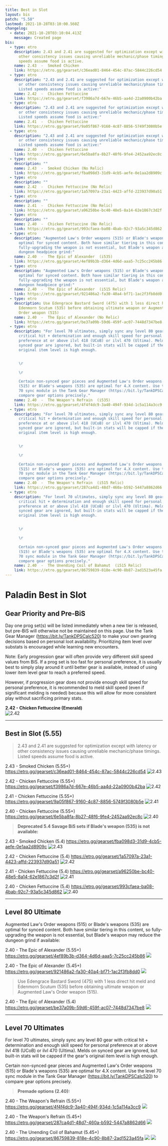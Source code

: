 ```yaml
---
title: Best in Slot
layout: bis
patch: "5.58"
lastmod: 2021-10-28T03:10:00.560Z
changelog:
  - date: 2021-10-28T03:10:04.413Z
    message: Created page
bis:
  - type: etro
    description: 2.43 and 2.41 are suggested for optimization except with latency or
      other consistency issues causing unreliable mechanic/phase timings. Listed
      speeds assume food is active.
    name: 2.43  -  Smoked Chicken
    link: https://etro.gg/gearset/c36ead01-8464-454c-87ac-5844c226cd54
  - type: etro
    description: "2.43 and 2.41 are suggested for optimization except with latency
      or other consistency issues causing unreliable mechanic/phase timings.
      Listed speeds assume food is active:"
    name: 2.42  -  Chicken Fettuccine
    link: https://etro.gg/gearset/f3986a7d-667e-46b5-aa4d-22a0900b42ba
  - type: etro
    description: "2.43 and 2.41 are suggested for optimization except with latency
      or other consistency issues causing unreliable mechanic/phase timings.
      Listed speeds assume food is active:"
    name: 2.41  -  Chicken Fettuccine
    link: https://etro.gg/gearset/9a05f867-9160-4c87-8856-5749f3080b5e
  - type: etro
    description: "2.43 and 2.41 are suggested for optimization except with latency
      or other consistency issues causing unreliable mechanic/phase timings.
      Listed speeds assume food is active:"
    name: 2.40  -  Chicken Fettuccine
    link: https://etro.gg/gearset/6e5ba8fa-8b27-48f6-9fe4-2452aa92ec8c
  - type: etro
    description: ""
    name: 2.43  -  Smoked Chicken (No Relic)
    link: https://etro.gg/gearset/fba098d3-31d9-4cb5-aefe-0e1aa2d8909c
  - type: etro
    description: ""
    name: 2.42  -  Chicken Fettuccine (No Relic)
    link: https://etro.gg/gearset/1a57097a-23a1-4423-affd-223937d90a51
  - type: etro
    description: ""
    name: 2.41  -  Chicken Fettuccine (No Relic)
    link: https://etro.gg/gearset/a96250be-bc40-48e5-8a14-62e1867c3d2f
  - type: etro
    description: ""
    name: 2.40  -  Chicken Fettuccine (No Relic)
    link: https://etro.gg/gearset/993cfaea-ba08-4bab-92c7-93a5c345d862
  - type: etro
    description: "Augmented Law's Order weapons (515) or Blade's weapons (535) are
      optimal for synced content. Both have similar tiering in this content, so
      fully-upgrading the weapon is not essential, but Blade's weapon avoids the
      dungeon headpiece grind:"
    name: 2.40  -  The Epic of Alexander  (i535)
    link: https://etro.gg/gearset/4ef89b3b-d364-4d6d-aaa5-7c25cc245b86
  - type: etro
    description: "Augmented Law's Order weapons (515) or Blade's weapons (535) are
      optimal for synced content. Both have similar tiering in this content, so
      fully-upgrading the weapon is not essential, but Blade's weapon avoids the
      dungeon headpiece grind:"
    name: 2.40  -  The Epic of Alexander  (i515 Relic)
    link: https://etro.gg/gearset/921486a2-fa30-40a4-bf71-1ac2f3fb8dd0
  - type: etro
    description: Use Edengrace Bastard Sword (475) with 1 less direct hit meld and
      Edenmorn Scutum (535) before obtaining ultimate weapon or Augmented Law's
      Order weapon (515)
    name: 2.40  -  The Epic of Alexander (No Relic)
    link: https://etro.gg/gearset/be37a09b-59d6-459f-ac07-7448d7347be8
  - type: etro
    description: "For level 70 ultimates, simply sync any level 80 gear with
      critical hit + determination and enough skill speed for personal
      preference at or above ilvl 418 (UCoB) or ilvl 470 (Ultima). Melds on
      synced gear are ignored, but built-in stats will be capped if the gear's
      original item level is high enough.


      \r

      \r

      Certain non-synced gear pieces and Augmented Law's Order weapons
      (515) or Blade's weapons (535) are optimal for 4.X content. Use the level
      70 sync module in the Tank Gear Manager (https://bit.ly/TankDPSCalc520) to
      compare gear options precisely."
    name: 2.40  -  The Weapon's Refrain  (i535)
    link: https://etro.gg/gearset/4f4f4dc9-3a40-494f-934d-1c5a114a3cc9
  - type: etro
    description: "For level 70 ultimates, simply sync any level 80 gear with
      critical hit + determination and enough skill speed for personal
      preference at or above ilvl 418 (UCoB) or ilvl 470 (Ultima). Melds on
      synced gear are ignored, but built-in stats will be capped if the gear's
      original item level is high enough.


      \r

      \r

      Certain non-synced gear pieces and Augmented Law's Order weapons
      (515) or Blade's weapons (535) are optimal for 4.X content. Use the level
      70 sync module in the Tank Gear Manager (https://bit.ly/TankDPSCalc520) to
      compare gear options precisely."
    name: 2.40  -  The Weapon's Refrain  (i515 Relic)
    link: https://etro.gg/gearset/287ca4d1-48d7-460a-b592-5447a8862d66
  - type: etro
    description: "For level 70 ultimates, simply sync any level 80 gear with
      critical hit + determination and enough skill speed for personal
      preference at or above ilvl 418 (UCoB) or ilvl 470 (Ultima). Melds on
      synced gear are ignored, but built-in stats will be capped if the gear's
      original item level is high enough.


      \r

      \r

      Certain non-synced gear pieces and Augmented Law's Order weapons
      (515) or Blade's weapons (535) are optimal for 4.X content. Use the level
      70 sync module in the Tank Gear Manager (https://bit.ly/TankDPSCalc520) to
      compare gear options precisely."
    name: 2.40  -  The Unending Coil of Bahamut  (i515 Relic)
    link: https://etro.gg/gearset/86759839-818e-4c90-8b87-2ad1523a45fa
---
```

# Paladin Best in Slot

## Gear Priority and Pre-BiS

Day one prog set(s) will be listed immediately when a new tier is released, but pre-BiS will otherwise not be maintained on this page. Use the Tank Gear Manager (https://bit.ly/TankDPSCalc520) to make your own gearing decisions based on personal loot availability. Prioritizing item level over substats is encouraged while learning new encounters.

Note: Early progression gear will often provide very different skill speed values from BiS. If a prog set is too fast for personal preference, it is usually best to simply play around it until better gear is available, instead of using lower item level gear to reach a preferred speed.

However, if progression gear does not provide enough skill speed for personal preference, it is recommended to meld skill speed (even if significant melding is needed) because this will allow for more consistent play without sacrificing primary stats.

**2.42 - Chicken Fettuccine (Emerald)**  
![2.42](https://xiv.sleepyshiba.com/pld/sets/510cf42.png)

--- 

## Best in Slot (5.55)

> 2.43 and 2.41 are suggested for optimization except with latency or other consistency issues causing unreliable mechanic/phase timings. Listed speeds assume food is active.

2.43  -  Smoked Chicken  (5.55+)  
<https://etro.gg/gearset/c36ead01-8464-454c-87ac-5844c226cd54>
![2.43](https://xiv.sleepyshiba.com/pld/sets/530sc43relic.png)

2.42  -  Chicken Fettuccine  (5.55+)  
<https://etro.gg/gearset/f3986a7d-667e-46b5-aa4d-22a0900b42ba>
![2.42](https://xiv.sleepyshiba.com/pld/sets/530cf42relic.png)

2.41  -  Chicken Fettuccine  (5.55+)  
<https://etro.gg/gearset/9a05f867-9160-4c87-8856-5749f3080b5e>
![2.41](https://xiv.sleepyshiba.com/pld/sets/530cf41relic.png)

2.40  -  Chicken Fettuccine  (5.55+)  
<https://etro.gg/gearset/6e5ba8fa-8b27-48f6-9fe4-2452aa92ec8c>
![2.40](https://xiv.sleepyshiba.com/pld/sets/530cf40relic.png)



> **Deprecated 5.4 Savage BiS sets if Blade's weapon (535) is not available:**

2.43  -  Smoked Chicken  (5.4)
<https://etro.gg/gearset/fba098d3-31d9-4cb5-aefe-0e1aa2d8909c>
![2.43](https://xiv.sleepyshiba.com/pld/sets/530sc43.png)

2.42  -  Chicken Fettuccine  (5.4)
<https://etro.gg/gearset/1a57097a-23a1-4423-affd-223937d90a51>
![2.42](https://xiv.sleepyshiba.com/pld/sets/530cf42.png)

2.41  -  Chicken Fettuccine  (5.4)
<https://etro.gg/gearset/a96250be-bc40-48e5-8a14-62e1867c3d2f>
![2.41](https://xiv.sleepyshiba.com/pld/sets/530cf41.png)

2.40  -  Chicken Fettuccine  (5.4)
<https://etro.gg/gearset/993cfaea-ba08-4bab-92c7-93a5c345d862>
![2.40](https://xiv.sleepyshiba.com/pld/sets/530cf40.png)

--- 

## Level 80 Ultimate

Augmented Law's Order weapons (515) or Blade's weapons (535) are optimal for synced content. Both have similar tiering in this content, so fully-upgrading the weapon is not essential, but Blade's weapon may reduce the dungeon grind if available:

2.40  -  The Epic of Alexander  (5.55+)  
<https://etro.gg/gearset/4ef89b3b-d364-4d6d-aaa5-7c25cc245b86>
![](https://xiv.sleepyshiba.com/pld/sets/475cf40relic1.png)

2.40  -  The Epic of Alexander  (5.45+)  
<https://etro.gg/gearset/921486a2-fa30-40a4-bf71-1ac2f3fb8dd0>
![](https://xiv.sleepyshiba.com/pld/sets/475cf40relic.png)

> Use Edengrace Bastard Sword (475) with 1 less direct hit meld and Edenmorn Scutum (535) before obtaining ultimate weapon or Augmented Law's Order weapon (515).

2.40  -  The Epic of Alexander  (5.4)  
<https://etro.gg/gearset/be37a09b-59d6-459f-ac07-7448d7347be8>
![](https://xiv.sleepyshiba.com/pld/sets/475cf40.png)

--- 

## Level 70 Ultimates

For level 70 ultimates, simply sync any level 80 gear with critical hit + determination and enough skill speed for personal preference at or above ilvl 418 (UCoB) or ilvl 470 (Ultima). Melds on synced gear are ignored, but built-in stats will be capped if the gear's original item level is high enough.

Certain non-synced gear pieces and Augmented Law's Order weapons (515) or Blade's weapons (535) are optimal for 4.X content. Use the level 70 sync module in the Tank Gear Manager (https://bit.ly/TankDPSCalc520) to compare gear options precisely.

> **Premade options (2.40):**

2.40  -  The Weapon's Refrain  (5.55+)  
<https://etro.gg/gearset/4f4f4dc9-3a40-494f-934d-1c5a114a3cc9>
![](https://xiv.sleepyshiba.com/pld/sets/375sc40relic1.png)

2.40  -  The Weapon's Refrain  (5.45+)  
<https://etro.gg/gearset/287ca4d1-48d7-460a-b592-5447a8862d66>
![](https://xiv.sleepyshiba.com/pld/sets/375sc40relic.png)

2.40  -  The Unending Coil of Bahamut  (5.45+)  
<https://etro.gg/gearset/86759839-818e-4c90-8b87-2ad1523a45fa>
![](https://xiv.sleepyshiba.com/pld/sets/345sc40relic.png)
![](https://cdn.discordapp.com/attachments/580300460179718146/847964798497849384/70sync.png)